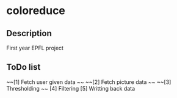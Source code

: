 # coloreduce

## Description

First year EPFL project

## ToDo list

~~[1] Fetch user given data ~~
~~[2] Fetch picture data ~~
~~[3] Thresholding ~~
[4] Filtering
[5] Writting back data
